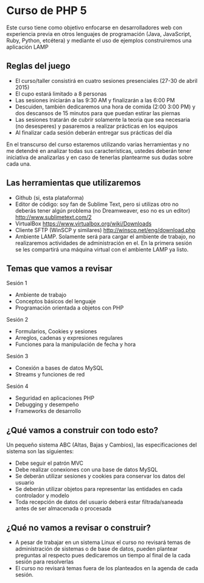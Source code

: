 Curso de PHP 5
========================

Este curso tiene como objetivo enfocarse en desarrolladores web con experiencia previa en otros lenguajes de programación (Java, JavaScript, Ruby, Python, etcétera) y mediante el uso de ejemplos construiremos una aplicación LAMP

Reglas del juego
-----------------------------

- El curso/taller consistirá en cuatro sesiones presenciales (27-30 de abril 2015)
- El cupo estará limitado a 8 personas
- Las sesiones iniciarán a las 9:30 AM y finalizarán a las 6:00 PM
- Descuiden, también dedicaremos una hora de comida (2:00 3:00 PM) y dos descansos de 15 minutos para que puedan estirar las piernas
- Las sesiones tratarán de cubrir solamente la teoria que sea necesaria (no desesperes) y pasaremos a realizar prácticas en los equipos 
- Al finalizar cada sesión deberán entregar sus prácticas del día

En el transcurso del curso estaremos utilizando varias herramientas y no me detendré en analizar todas sus características, ustedes deberán tener iniciativa de analizarlas y en caso de tenerlas plantearme sus dudas sobre cada una.

Las herramientas que utilizaremos
-----------------------------

- Github (si, esta plataforma)
- Editor de código: soy fan de Sublime Text, pero si utilizas otro no deberás tener algún problema (no Dreamweaver, eso no es un editor)
http://www.sublimetext.com/2
- VirtualBox
https://www.virtualbox.org/wiki/Downloads
- Cliente SFTP (WinSCP y similares)
http://winscp.net/eng/download.php
- Ambiente LAMP. Solamente será para cargar el ambiente de trabajo, no realizaremos actividades de administración en el. En la primera sesión se les compartirá una máquina virtual con el ambiente LAMP ya listo.


Temas que vamos a revisar
-----------------------------

Sesión 1
- Ambiente de trabajo 
- Conceptos básicos del lenguaje
- Programación orientada a objetos con PHP

Sesión 2
- Formularios, Cookies y sesiones
- Arreglos, cadenas y expresiones regulares
- Funciones para la manipulación de fecha y hora

Sesión 3
- Conexión a bases de datos MySQL
- Streams y funciones de red

Sesión 4
- Seguridad en aplicaciones PHP
- Debugging y desempeño
- Frameworks de desarrollo

¿Qué vamos a construir con todo esto?
-----------------------------

Un pequeño sistema ABC (Altas, Bajas y Cambios), las especificaciones del sistema son las siguientes:

- Debe seguir el patrón MVC
- Debe realizar conexiones con una base de datos MySQL
- Se deberán utilizar sesiones y cookies para conservar los datos del usuario
- Se deberán utilizar objetos para representar las entidades en cada controlador y modelo
- Toda recepción de datos del usuario deberá estar filtrada/saneada antes de ser almacenada o procesada

¿Qué no vamos a revisar o construir?
-----------------------------

- A pesar de trabajar en un sistema Linux el curso no revisará temas de administración de sistemas o de base de datos, pueden plantear preguntas al respecto pues dedicaremos un tiempo al final de la cada sesión para resolverlas
- El curso no revisará temas fuera de los planteados en la agenda de cada sesión.